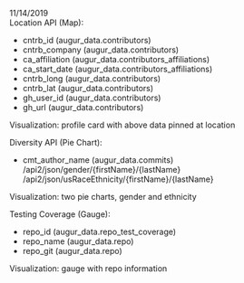 11/14/2019  
Location API (Map):
- cntrb_id (augur_data.contributors)
- cntrb_company (augur_data.contributors)
- ca_affiliation (augur_data.contributors_affiliations)
- ca_start_date (augur_data.contributors_affiliations)
- cntrb_long (augur_data.contributors)
- cntrb_lat (augur_data.contributors)
- gh_user_id (augur_data.contributors)
- gh_url (augur_data.contributors) 

Visualization: profile card with above data pinned at location

Diversity API (Pie Chart):
- cmt_author_name (augur_data.commits)  
/api2/json/gender/{firstName}/{lastName}  
/api2/json/usRaceEthnicity/{firstName}/{lastName}  

Visualization: two pie charts, gender and ethnicity

Testing Coverage (Gauge):
- repo_id (augur_data.repo_test_coverage)
- repo_name (augur_data.repo)
- repo_git (augur_data.repo)

Visualization: gauge with repo information
